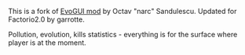 This is a fork of [EvoGUI mod](https://mods.factorio.com/mod/EvoGUI) by Octav "narc" Sandulescu. Updated for Factorio2.0 by garrotte.
  
Pollution, evolution, kills statistics - everything is for the surface where player is at the moment.
